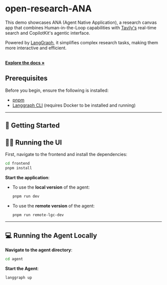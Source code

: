 # open-research-ANA

This demo showcases ANA (Agent Native Application), a research canvas app that combines Human-in-the-Loop capabilities with [Tavily's](https://tavily.com/) real-time search and CopilotKit's agentic interface. 

Powered by [LangGraph](https://www.langchain.com/langgraph), it simplifies complex research tasks, making them more interactive and efficient.

<p align="left">
  <br />
  <a href="https://docs.copilotkit.ai/coagents" rel="dofollow"><strong>Explore the docs »</strong></a>
  <br />
 


## Prerequisites

Before you begin, ensure the following is installed:

- [pnpm](https://pnpm.io/installation)
- [Langgraph CLI](https://langchain-ai.github.io/langgraph/cloud/reference/cli/) (requires Docker to be installed and running)

---

## 🚀 Getting Started

## 👨‍💻 Running the UI

First, navigate to the frontend and install the dependencies:

   ```bash
   cd frontend
   pnpm install
   ```

 **Start the application**:

  - To use the **local version** of the agent:

     ```bash
     pnpm run dev
     ```

  - To use the **remote version** of the agent:

     ```bash
     pnpm run remote-lgc-dev
     ```

---

## 💻 Running the Agent Locally

**Navigate to the agent directory**:

   ```bash
   cd agent
   ```

**Start the Agent**:

   ```bash
   langgraph up
   ```

